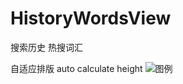 #  HistoryWordsView
 搜索历史
 热搜词汇
	
自适应排版
auto calculate height
![图例](http://oopd9tpot.bkt.clouddn.com/historyWords.png)
